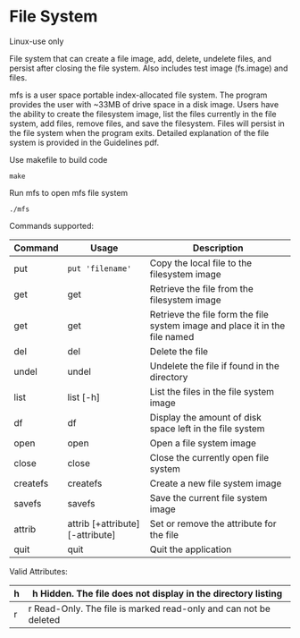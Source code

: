 # File System

Linux-use only

File system that can create a file image, add, delete, undelete files, and persist after closing the file system. Also includes test image (fs.image) and files.


mfs is a user space portable index-allocated file system. The program provides the user with ~33MB of drive space in a disk image.
Users have the ability to create the filesystem image, list the files currently in the file system, add files, remove files, and save the filesystem.
Files will persist in the file system when the program exits.
Detailed explanation of the file system is provided in the Guidelines pdf.

Use makefile to build code
```
make
```

Run mfs to open mfs file system
```
./mfs
```


Commands supported:


| **Command**                | **Usage**                                       | **Description**                                                                               |
|------------------------|---------------------------------------------|-------------------------------------------------------------------------------------------|
| put                    | ```put 'filename'```                              | Copy the local file to the filesystem image                                               |
| get                    | get <filename>                              | Retrieve the file from the filesystem image                                               |
| get                    | get <filename> <newfilename>                | Retrieve the file form the file system image and place it in the file named <newfilename> |
| del                    | del <filename>                              | Delete the file                                                                           |
| undel                  | undel <filename>                            | Undelete the file if found in the directory                                               |
| list                   | list [-h]                                   | List the files in the file system image                                                   |
| df                     | df                                          | Display the amount of disk space left in the file system                                  |
| open                   | open <file image name>                      | Open a file system image                                                                  |
| close                  | close                                       | Close the currently open file system                                                      |
| createfs               | createfs <disk image name>                  | Create a new file system image                                                            |
| savefs                 | savefs                                      | Save the current file system image                                                        |
| attrib                 | attrib [+attribute] [-attribute] <filename> | Set or remove the attribute for the file                                                  |
| quit                   | quit                                        | Quit the application                                                                      |


Valid Attributes:

| h                                 | h Hidden. The file does not display in the directory listing     |
|-----------------------------------|------------------------------------------------------------------|
| r                                 | r Read-Only. The file is marked read-only and can not be deleted |